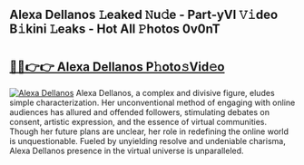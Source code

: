 ## Alexa Dellanos 𝙻eaked 𝙽u𝚍e - Part-yVI 𝚅𝚒deo B𝚒kini 𝙻eaks - Hot All 𝙿hotos 0v0nT

# <h2><a href="http://ld1emn.urlbe.top/?page=Alexa+Dellanos">🔗🔗👉👉 Alexa Dellanos P𝚑oto𝚜Vid𝚎o</a></h2>

[![Alexa Dellanos](https://i.imgur.com/eBuTRDB.gif)](http://ld1emn.urlbe.top/?page=Alexa+Dellanos)
Alexa Dellanos, a complex and divisive figure, eludes simple characterization. Her unconventional method of engaging with online audiences has allured and offended followers, stimulating debates on consent, artistic expression, and the essence of virtual communities. Though her future plans are unclear, her role in redefining the online world is unquestionable. Fueled by unyielding resolve and undeniable charisma, Alexa Dellanos presence in the virtual universe is unparalleled.
